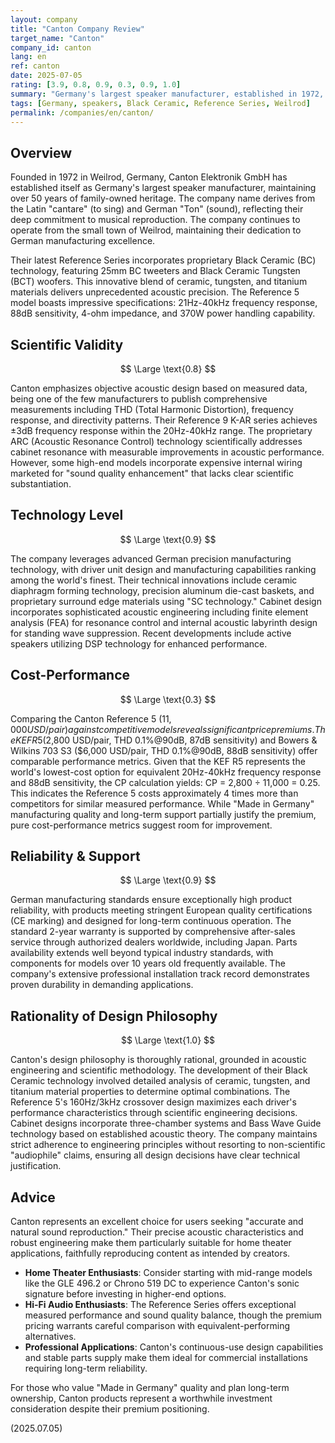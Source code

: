 ```yaml
---
layout: company
title: "Canton Company Review"
target_name: "Canton"
company_id: canton
lang: en
ref: canton
date: 2025-07-05
rating: [3.9, 0.8, 0.9, 0.3, 0.9, 1.0]
summary: "Germany's largest speaker manufacturer, established in 1972, with over 50 years of heritage. Their Reference Series features cutting-edge Black Ceramic (BC) technology drivers developed in-house. The company maintains strict quality standards through their manufacturing facilities in Weilrod, Germany, and the Czech Republic, staying true to their commitment to German engineering excellence."
tags: [Germany, speakers, Black Ceramic, Reference Series, Weilrod]
permalink: /companies/en/canton/
---
```


## Overview

Founded in 1972 in Weilrod, Germany, Canton Elektronik GmbH has established itself as Germany's largest speaker manufacturer, maintaining over 50 years of family-owned heritage. The company name derives from the Latin "cantare" (to sing) and German "Ton" (sound), reflecting their deep commitment to musical reproduction. The company continues to operate from the small town of Weilrod, maintaining their dedication to German manufacturing excellence.

Their latest Reference Series incorporates proprietary Black Ceramic (BC) technology, featuring 25mm BC tweeters and Black Ceramic Tungsten (BCT) woofers. This innovative blend of ceramic, tungsten, and titanium materials delivers unprecedented acoustic precision. The Reference 5 model boasts impressive specifications: 21Hz-40kHz frequency response, 88dB sensitivity, 4-ohm impedance, and 370W power handling capability.

## Scientific Validity

$$ \Large \text{0.8} $$

Canton emphasizes objective acoustic design based on measured data, being one of the few manufacturers to publish comprehensive measurements including THD (Total Harmonic Distortion), frequency response, and directivity patterns. Their Reference 9 K-AR series achieves ±3dB frequency response within the 20Hz-40kHz range. The proprietary ARC (Acoustic Resonance Control) technology scientifically addresses cabinet resonance with measurable improvements in acoustic performance. However, some high-end models incorporate expensive internal wiring marketed for "sound quality enhancement" that lacks clear scientific substantiation.

## Technology Level

$$ \Large \text{0.9} $$

The company leverages advanced German precision manufacturing technology, with driver unit design and manufacturing capabilities ranking among the world's finest. Their technical innovations include ceramic diaphragm forming technology, precision aluminum die-cast baskets, and proprietary surround edge materials using "SC technology." Cabinet design incorporates sophisticated acoustic engineering including finite element analysis (FEA) for resonance control and internal acoustic labyrinth design for standing wave suppression. Recent developments include active speakers utilizing DSP technology for enhanced performance.

## Cost-Performance

$$ \Large \text{0.3} $$

Comparing the Canton Reference 5 ($11,000 USD/pair) against competitive models reveals significant price premiums. The KEF R5 ($2,800 USD/pair, THD 0.1%@90dB, 87dB sensitivity) and Bowers & Wilkins 703 S3 ($6,000 USD/pair, THD 0.1%@90dB, 88dB sensitivity) offer comparable performance metrics. Given that the KEF R5 represents the world's lowest-cost option for equivalent 20Hz-40kHz frequency response and 88dB sensitivity, the CP calculation yields: CP = 2,800 ÷ 11,000 = 0.25. This indicates the Reference 5 costs approximately 4 times more than competitors for similar measured performance. While "Made in Germany" manufacturing quality and long-term support partially justify the premium, pure cost-performance metrics suggest room for improvement.

## Reliability & Support

$$ \Large \text{0.9} $$

German manufacturing standards ensure exceptionally high product reliability, with products meeting stringent European quality certifications (CE marking) and designed for long-term continuous operation. The standard 2-year warranty is supported by comprehensive after-sales service through authorized dealers worldwide, including Japan. Parts availability extends well beyond typical industry standards, with components for models over 10 years old frequently available. The company's extensive professional installation track record demonstrates proven durability in demanding applications.

## Rationality of Design Philosophy

$$ \Large \text{1.0} $$

Canton's design philosophy is thoroughly rational, grounded in acoustic engineering and scientific methodology. The development of their Black Ceramic technology involved detailed analysis of ceramic, tungsten, and titanium material properties to determine optimal combinations. The Reference 5's 160Hz/3kHz crossover design maximizes each driver's performance characteristics through scientific engineering decisions. Cabinet designs incorporate three-chamber systems and Bass Wave Guide technology based on established acoustic theory. The company maintains strict adherence to engineering principles without resorting to non-scientific "audiophile" claims, ensuring all design decisions have clear technical justification.

## Advice

Canton represents an excellent choice for users seeking "accurate and natural sound reproduction." Their precise acoustic characteristics and robust engineering make them particularly suitable for home theater applications, faithfully reproducing content as intended by creators.

- **Home Theater Enthusiasts**: Consider starting with mid-range models like the GLE 496.2 or Chrono 519 DC to experience Canton's sonic signature before investing in higher-end options.
- **Hi-Fi Audio Enthusiasts**: The Reference Series offers exceptional measured performance and sound quality balance, though the premium pricing warrants careful comparison with equivalent-performing alternatives.
- **Professional Applications**: Canton's continuous-use design capabilities and stable parts supply make them ideal for commercial installations requiring long-term reliability.

For those who value "Made in Germany" quality and plan long-term ownership, Canton products represent a worthwhile investment consideration despite their premium positioning.

(2025.07.05)